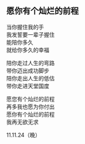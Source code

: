## 愿你有个灿烂的前程

当你握住我的手  
我发誓要一辈子握住  
能陪你多久  
就给你多久的幸福

陪你走过人生的弯路  
带你迈出成功脚步  
陪你走出人生的低估  
带你走进天堂国度

愿您有个灿烂的前程  
再多我也愿为你付出  
愿你有个灿烂的前程  
我再无欲无求

11.11.24（晚）